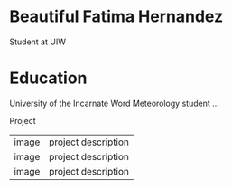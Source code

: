 # Beautiful Fatima Hernandez
Student at UIW

# Education
University of the Incarnate Word
Meteorology student 
...

<hi> Project</hi>
<table>
  <tr>
    <td> image </td> <td> project description</td>
  </tr>
    <tr>
    <td> image </td> <td> project description</td>
  </tr>
    <tr>
    <td> image </td> <td> project description</td>
  </tr>
</table>

